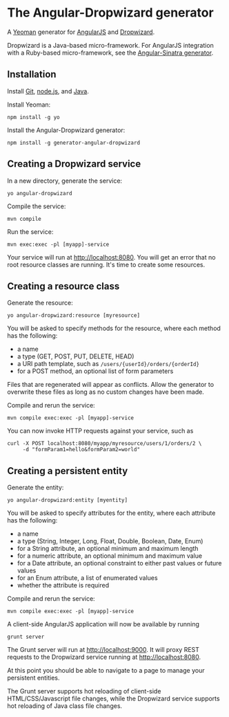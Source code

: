 # The Angular-Dropwizard generator 

A [Yeoman](http://yeoman.io) generator for [AngularJS](http://angularjs.org) and [Dropwizard](http://dropwizard.codahale.com).

Dropwizard is a Java-based micro-framework.  For AngularJS integration with a Ruby-based micro-framework, see the [Angular-Sinatra generator](https://github.com/rayokota/generator-angular-sinatra).

## Installation

Install [Git](http://git-scm.com), [node.js](http://nodejs.org), and [Java](https://www.java.com).

Install Yeoman:

    npm install -g yo

Install the Angular-Dropwizard generator:

    npm install -g generator-angular-dropwizard

## Creating a Dropwizard service

In a new directory, generate the service:

    yo angular-dropwizard

Compile the service:

    mvn compile

Run the service:

    mvn exec:exec -pl [myapp]-service

Your service will run at [http://localhost:8080](http://localhost:8080).  You will get an error that no root resource classes are running.  It's time to create some resources.

## Creating a resource class

Generate the resource:

    yo angular-dropwizard:resource [myresource]

You will be asked to specify methods for the resource, where each method has the following:

- a name
- a type (GET, POST, PUT, DELETE, HEAD)
- a URI path template, such as `/users/{userId}/orders/{orderId}`
- for a POST method, an optional list of form parameters

Files that are regenerated will appear as conflicts.  Allow the generator to overwrite these files as long as no custom changes have been made.

Compile and rerun the service:

    mvn compile exec:exec -pl [myapp]-service
     
You can now invoke HTTP requests against your service, such as

	curl -X POST localhost:8080/myapp/myresource/users/1/orders/2 \
		 -d "formParam1=hello&formParam2=world"

## Creating a persistent entity

Generate the entity:

    yo angular-dropwizard:entity [myentity]

You will be asked to specify attributes for the entity, where each attribute has the following:

- a name
- a type (String, Integer, Long, Float, Double, Boolean, Date, Enum)
- for a String attribute, an optional minimum and maximum length
- for a numeric attribute, an optional minimum and maximum value
- for a Date attribute, an optional constraint to either past values or future values
- for an Enum attribute, a list of enumerated values
- whether the attribute is required

Compile and rerun the service:

    mvn compile exec:exec -pl [myapp]-service
    
A client-side AngularJS application will now be available by running

	grunt server
	
The Grunt server will run at [http://localhost:9000](http://localhost:9000).  It will proxy REST requests to the Dropwizard service running at [http://localhost:8080](http://localhost:8080).

At this point you should be able to navigate to a page to manage your persistent entities.  

The Grunt server supports hot reloading of client-side HTML/CSS/Javascript file changes, while the Dropwizard service supports hot reloading of Java class file changes.


